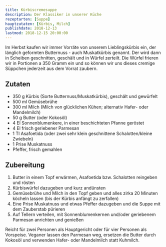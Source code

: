 ```yaml
---
title: Kürbiscremesuppe
description: Der Klassiker in unserer Küche
rezeptarten: [Suppe]
hauptzutaten: [Kürbis, Milch]
publishdate: 2018-12-13
lastmod: 2018-12-15 20:00:00
---
```


Im Herbst kaufen wir immer Vorräte von unserem Lieblingskürbis ein, der länglich geformten Butternuss - auch Muskatkürbis genannt. Der wird dann in Scheiben geschnitten, geschält und in Würfel zerteilt. Die Würfel frieren wir in Portionen a 350 Gramm ein und so können wir uns dieses cremige Süppchen jederzeit aus dem Vorrat zaubern.


## Zutaten

- 350 g Kürbis (Sorte Butternuss/Muskatkürbis), geschält und gewürfelt
- 500 ml Gemüsebrühe
- 300 ml Milch (Milch von glücklichen Kühen; alternativ Hafer- oder Mandelmilch)
- 50 g Butter (oder Kokosöl)
- 4 El Sonnenblumenkere, in einer beschichteten Pfanne geröstet
- 4 El frisch geriebener Parmesan
- 1 Tl Asafoetida (oder zwei sehr klein geschnittene Schalotten/kleine Zwiebeln)
- 1 Prise Muskatnuss
- Pfeffer, frisch gemahlen


## Zubereitung

1. Butter in einem Topf erwärmen, Asafoetida bzw. Schalotten reingeben und rösten
2. Kürbiswürfel dazugeben und kurz andünsten
3. Gemüsebrühe und Milch in den Topf geben und alles zirka 20 Minuten köcheln lassen (bis der Kürbis anfängt zu zerfallen)
4. Eine Prise Muskatnuss und etwas Pfeffer dazugeben und die Suppe mit dem Zauberstab pürieren
5. Auf Tellern verteilen, mit Sonnenblumenkernen und/oder geriebenem Parmesan anrichten und genießen

Reicht für zwei Personen als Hauptgericht oder für vier Personen als Vorspeise. Veganer lassen den Parmesan weg, ersetzen die Butter durch Kokosöl und verwenden Hafer- oder Mandelmilch statt Kuhmilch.
